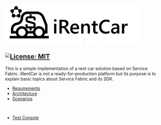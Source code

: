 ![](Documentation/Images/iCarRental%20banner.png)


[![License: MIT](https://img.shields.io/badge/License-MIT-blue.svg)](LICENSE)
----

This is a simple implementation of a rent car solution based on Service Fabric.
iRentCar is not a ready-for-production platform but its purpose is to explain basic topics about Service Fabric and its SDK.

* [Requirements](Documentation%2FRequirements.md)
* [Architecture](Documentation%2FArchitecture.md)
* [Scenarios](Documentation%2FScenarios.md)

<br/>

* [Test Console](Documentation%2FTestConsole.md)

